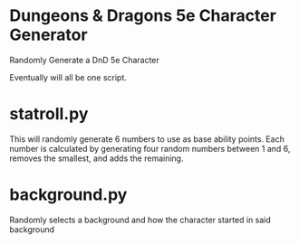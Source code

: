# Dungeons & Dragons 5e Character Generator
Randomly Generate a DnD 5e Character

Eventually will all be one script.

# statroll.py
This will randomly generate 6 numbers to use as base ability points. Each number is calculated by generating four random numbers between 1 and 6, removes the smallest, and adds the remaining.

# background.py
Randomly selects a background and how the character started in said background
